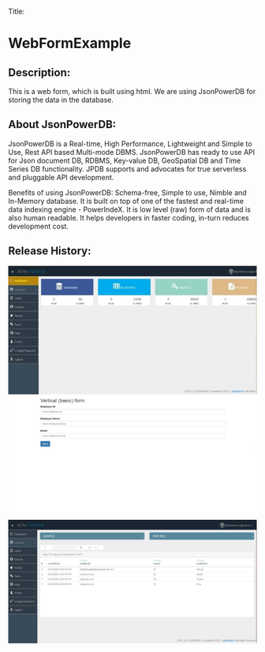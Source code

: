 Title:
# WebFormExample

## Description:
This is a web form, which is built using html. We are using JsonPowerDB for storing the data in the database.

## About JsonPowerDB:
JsonPowerDB is a Real-time, High Performance, Lightweight and Simple to Use, Rest API based Multi-mode DBMS. JsonPowerDB has ready to use API for Json document DB, RDBMS, Key-value DB, GeoSpatial DB and Time Series DB functionality. JPDB supports and advocates for true serverless and pluggable API development.

Benefits of using JsonPowerDB:
Schema-free, Simple to use, Nimble and In-Memory database. 
It is built on top of one of the fastest and real-time data indexing engine - PowerIndeX. 
It is low level (raw) form of data and is also human readable. 
It helps developers in faster coding, in-turn reduces development cost.

##  Release History:


![JsonPowerDB Dashboard](JsonPowerDB.jpg)
![WebFormExample](WebFormExample.jpg)
![DataBase](DataBase.jpg)
